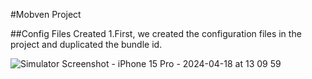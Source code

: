 #Mobven Project

##Config Files Created
1.First, we created the configuration files in the project and duplicated the bundle id.

![Simulator Screenshot - iPhone 15 Pro - 2024-04-18 at 13 09 59](https://github.com/eliiftum/Mobven-Projects/assets/65923218/3118922d-4f8f-4824-b4a6-d8761d49335f)

